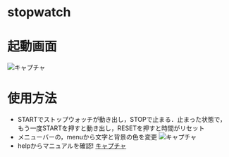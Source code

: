 # stopwatch
# 起動画面
![キャプチャ](https://github.com/mikita930/stopwatch/assets/134924913/cd72c8f2-7e37-42f3-a65c-813bcb53834c)
# 使用方法
* STARTでストップウォッチが動き出し，STOPで止まる．止まった状態で，もう一度STARTを押すと動き出し，RESETを押すと時間がリセット
* メニューバーの，menuから文字と背景の色を変更
![キャプチャ](https://github.com/mikita930/stopwatch/assets/134924913/c1a66762-1c81-4dd7-997b-863a83009efb)
* helpからマニュアルを確認!
[キャプチャ](https://github.com/mikita930/stopwatch/assets/134924913/0385b141-4e22-47e2-b33d-5d8355fbc4d9)
